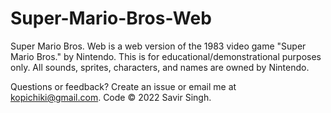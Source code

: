 # Super-Mario-Bros-Web

Super Mario Bros. Web is a web version of the 1983 video game "Super Mario Bros." by Nintendo.
This is for educational/demonstrational purposes only. All sounds, sprites, characters, and names are owned by Nintendo.

Questions or feedback? Create an issue or email me at kopichiki@gmail.com.
Code © 2022 Savir Singh.

